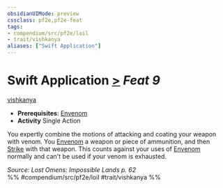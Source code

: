 ```yaml
---
obsidianUIMode: preview
cssclass: pf2e,pf2e-feat
tags:
- compendium/src/pf2e/loil
- trait/vishkanya
aliases: ["Swift Application"]
---
```

# Swift Application  [>](../../rules/core-rulebook/chapter-9-playing-the-game.md#Actions "Single Action") *Feat 9*  
[vishkanya](../../rules/traits/vishkanya-loil.md)  

- **Prerequisites**: [Envenom](../../rules/actions/envenom-loil.md)
- **Activity** Single Action

You expertly combine the motions of attacking and coating your weapon with venom. You [Envenom](../../rules/actions/envenom-loil.md) a weapon or piece of ammunition, and then [Strike](../../rules/actions/strike.md) with that weapon. This counts against your uses of [Envenom](../../rules/actions/envenom-loil.md) normally and can't be used if your venom is exhausted.

*Source: Lost Omens: Impossible Lands p. 62*  
%% #compendium/src/pf2e/loil #trait/vishkanya %%